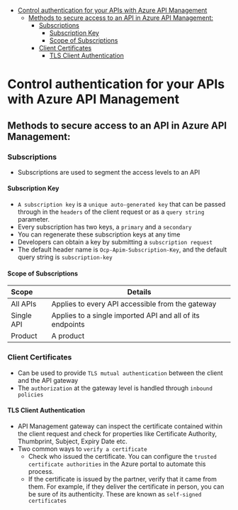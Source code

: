 - [Control authentication for your APIs with Azure API Management](#control-authentication-for-your-apis-with-azure-api-management)
  - [Methods to secure access to an API in Azure API Management:](#methods-to-secure-access-to-an-api-in-azure-api-management)
    - [Subscriptions](#subscriptions)
      - [Subscription Key](#subscription-key)
      - [Scope of Subscriptions](#scope-of-subscriptions)
    - [Client Certificates](#client-certificates)
      - [TLS Client Authentication](#tls-client-authentication)

# Control authentication for your APIs with Azure API Management

## Methods to secure access to an API in Azure API Management:

### Subscriptions

- Subscriptions are used to segment the access levels to an API

#### Subscription Key

- `A subscription key` is a `unique auto-generated key` that can be passed through in the `headers` of the client request or as a `query string` parameter.
- Every subscription has two keys, a `primary` and a `secondary`
- You can regenerate these subscription keys at any time
- Developers can obtain a key by submitting a `subscription request`
- The default header name is `Ocp-Apim-Subscription-Key`, and the default query string is `subscription-key`

#### Scope of Subscriptions

| **Scope**   | **Details**                        |
| :---------- | ------------------------------ |
| All APIs    | Applies to every API accessible from the gateway|
| Single API  | Applies to a single imported API and all of its endpoints|
| Product     | A product                       |



### Client Certificates

- Can be used to provide `TLS mutual authentication` between the client and the API gateway
- The `authorization` at the gateway level is handled through `inbound policies`


#### TLS Client Authentication

- API Management gateway can inspect the certificate contained within the client request and check for properties like Certificate Authority, Thumbprint, Subject, Expiry Date etc.
- Two common ways to `verify a certificate`
  - Check who issued the certificate. You can configure the `trusted certificate authorities` in the Azure portal to automate this process.
  - If the certificate is issued by the partner, verify that it came from them. For example, if they deliver the certificate in person, you can be sure of its authenticity. These are known as `self-signed certificates`

